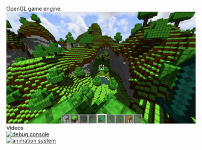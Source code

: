 OpenGL game engine<br>
![image](screenshot.png)<br>
Videos<br>
[![debug console](http://img.youtube.com/vi/ymqpQxV2rjQ/0.jpg)](http://www.youtube.com/watch?v=ymqpQxV2rjQ)<br>
[![animation system](http://img.youtube.com/vi/JaNwelM-QWs/0.jpg)](http://www.youtube.com/watch?v=JaNwelM-QWs)<br>
